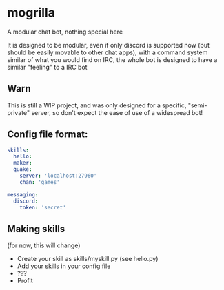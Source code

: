# mogrilla
A modular chat bot, nothing special here

It is designed to be modular, even if only discord is supported now (but should be easily movable to other chat apps), with a command system similar of what you would find on IRC, the whole bot is designed to have a similar "feeling" to a IRC bot

## Warn
This is still a WIP project, and was only designed for a specific, "semi-private" server, so don't expect  the ease of use of a widespread bot!

## Config file format:
```yaml
skills:
  hello:
  maker:
  quake:
    server: 'localhost:27960'
    chan: 'games'

messaging:
  discord:
    token: 'secret'
```

## Making skills
(for now, this will change)
* Create your skill as skills/myskill.py (see hello.py)
* Add your skills in your config file
* ???
* Profit
